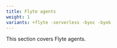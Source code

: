 ```yaml
---
title: Flyte agents
weight: 1
variants: +flyte -serverless -byoc -byok
---
```


This section covers Flyte agents.